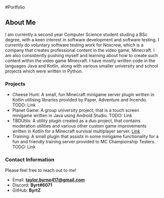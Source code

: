 #Portfolio

## About Me
I am currently a second year Computer Science student studing a BSc degree, with a keen interest in software development and software testing. I currently do voluntary software testing work for Noxcrew, which is a company that creates professional content in the video game, Minecraft. I am also consistently pushing myself and learning about how to create such content within the video game Minecraft. I have mostly written code in the languages Java and Kotlin, along with various smaller university and school projects which were written in Python. 


### Projects
- Cheese Hunt: A small, fun Minecraft minigame server plugin written in Kotlin utilising libraries provided by Paper, Adventure and Incendo. TODO: Link
- Planet Game: A group university project, that is a touch screen minigame written in Java using Android Studio. TODO: Link
- TBDUtils: A utility plugin created as a duo project, that contains moderation utilities and various other custom game improvements written in Kotlin for a Minecraft survival multiplayer server. [Link](https://github.com/Hoi15A/TBDUtils)
- Training: A small plugin that assists in some minigame functionality for a fun and friendly training server provided to MC Championship Testers. TODO: Link


### Contact Information
Please feel free to reach out to me!
- Email: **taylor.byrne417@gmail.com**
- Discord: **Byrt#6071**
- GitHub: **ByrtZ**
